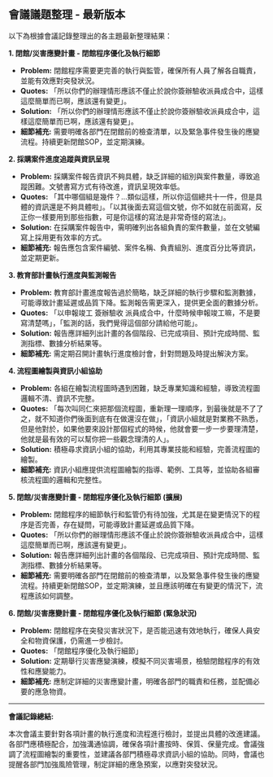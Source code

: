 ## 會議議題整理 - 最新版本

以下為根據會議記錄整理出的各主題最新整理結果：

**1. 閉館/災害應變計畫 - 閉館程序優化及執行細節**

*   **Problem:** 閉館程序需要更完善的執行與監管，確保所有人員了解各自職責，並能有效應對突發狀況。
*   **Quotes:** 「所以你們的辦理情形應該不僅止於說你簽辦驗收派員成合中，這樣這麼簡單而已啊，應該還有變更」。
*   **Solution:**  「所以你們的辦理情形應該不僅止於說你簽辦驗收派員成合中，這樣這麼簡單而已啊，應該還有變更」。
*   **細節補充:** 需要明確各部門在閉館前的檢查清單，以及緊急事件發生後的應變流程。持續更新閉館SOP，並定期演練。

**2. 採購案件進度追蹤與資訊呈現**

*   **Problem:** 採購案件報告資訊不夠具體，缺乏詳細的組別與案件數量，導致追蹤困難。文號書寫方式有待改進，資訊呈現效率低。
*   **Quotes:** 「其中哪個組是幾件？…類似這樣，所以你這個總共十一件，但是具體的資訊還是不夠具體啦」。「以其後面去寫這個文號，你不如就在前面寫，反正你一樣要用到那些指數，可是你這樣的寫法是非常奇怪的寫法」。
*   **Solution:** 在採購案件報告中，需明確列出各組負責的案件數量，並在文號編寫上採用更有效率的方式。
*   **細節補充:** 報告應包含案件編號、案件名稱、負責組別、進度百分比等資訊，並定期更新。

**3. 教育部計畫執行進度與監測報告**

*   **Problem:** 教育部計畫進度報告過於簡略，缺乏詳細的執行步驟和監測數據，可能導致計畫延遲或品質下降。監測報告需更深入，提供更全面的數據分析。
*   **Quotes:** 「以申報竣工 簽辦驗收 派員成合中，什麼時候申報竣工嘛，不是要寫清楚嗎」，「監測的話，我們覺得這個部分請給他可能」。
*   **Solution:** 報告應詳細列出計畫的各個階段、已完成項目、預計完成時間、監測指標、數據分析結果等。
*   **細節補充:** 需定期召開計畫執行進度檢討會，針對問題及時提出解決方案。

**4. 流程圖繪製與資訊小組協助**

*   **Problem:** 各組在繪製流程圖時遇到困難，缺乏專業知識和經驗，導致流程圖邏輯不清、資訊不完整。
*   **Quotes:** 「每次叫同仁來把那個流程圖，重新理一理順序，到最後就是不了了之，就不知道你們後面到底有在做還沒在做」，「資訊小組就是對業務不熟悉，但是他對於，如果他要來設計那個程式的時候，他就會要一步一步要理清楚，他就是最有效的可以幫你把一些觀念理清的人」。
*   **Solution:**  積極尋求資訊小組的協助，利用其專業技能和經驗，完善流程圖的繪製。
*   **細節補充:**  資訊小組應提供流程圖繪製的指導、範例、工具等，並協助各組審核流程圖的邏輯和完整性。

**5. 閉館/災害應變計畫 - 閉館程序優化及執行細節 (擴展)**

*   **Problem:** 閉館程序的細節執行和監管仍有待加強，尤其是在變更情況下的程序是否完善，存在疑問，可能導致計畫延遲或品質下降。
*   **Quotes:** 「所以你們的辦理情形應該不僅止於說你簽辦驗收派員成合中，這樣這麼簡單而已啊，應該還有變更」。
*   **Solution:** 報告應詳細列出計畫的各個階段、已完成項目、預計完成時間、監測指標、數據分析結果等。
*   **細節補充:** 需要明確各部門在閉館前的檢查清單，以及緊急事件發生後的應變流程。持續更新閉館SOP，並定期演練，並且應該明確在有變更的情況下，流程應該如何調整。

**6. 閉館/災害應變計畫 - 閉館程序優化及執行細節 (緊急狀況)**

*   **Problem:**  閉館程序在突發災害狀況下，是否能迅速有效地執行，確保人員安全和物資保護，仍需進一步檢討。
*   **Quotes:** 「閉館程序優化及執行細節」
*   **Solution:**  定期舉行災害應變演練，模擬不同災害場景，檢驗閉館程序的有效性和應變能力。
*   **細節補充:**  應制定詳細的災害應變計畫，明確各部門的職責和任務，並配備必要的應急物資。

---

**會議記錄總結:**

本次會議主要針對各項計畫的執行進度和流程進行檢討，並提出具體的改進建議。各部門應積極配合，加強溝通協調，確保各項計畫按時、保質、保量完成。會議強調了流程圖繪製的重要性，並建議各部門積極尋求資訊小組的協助。同時，會議也提醒各部門加強風險管理，制定詳細的應急預案，以應對突發狀況。